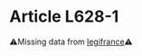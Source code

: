 # Article L628-1

⚠️Missing data from [legifrance](https://www.legifrance.gouv.fr/codes/article_lc/LEGIARTI000006237809)⚠️